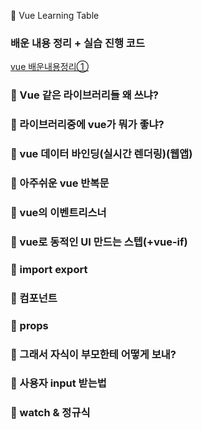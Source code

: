 🚀 Vue Learning Table
### 배운 내용 정리 + 실습 진행 코드
[vue 배운내용정리①](https://velog.io/@sonbaejun/Vue-%EC%A0%95%EB%A6%AC)
### 🏹 Vue 같은 라이브러리들 왜 쓰냐?
### 🏹 라이브러리중에 vue가 뭐가 좋냐?
### 🏹 vue 데이터 바인딩(실시간 렌더링)(웹앱)
### 🏹 아주쉬운 vue 반복문
### 🏹 vue의 이벤트리스너
### 🏹 vue로 동적인 UI 만드는 스텝(+vue-if)
### 🏹 import export
### 🏹 컴포넌트
### 🏹 props
### 🏹 그래서 자식이 부모한테 어떻게 보내?
### 🏹 사용자 input 받는법
### 🏹 watch & 정규식
